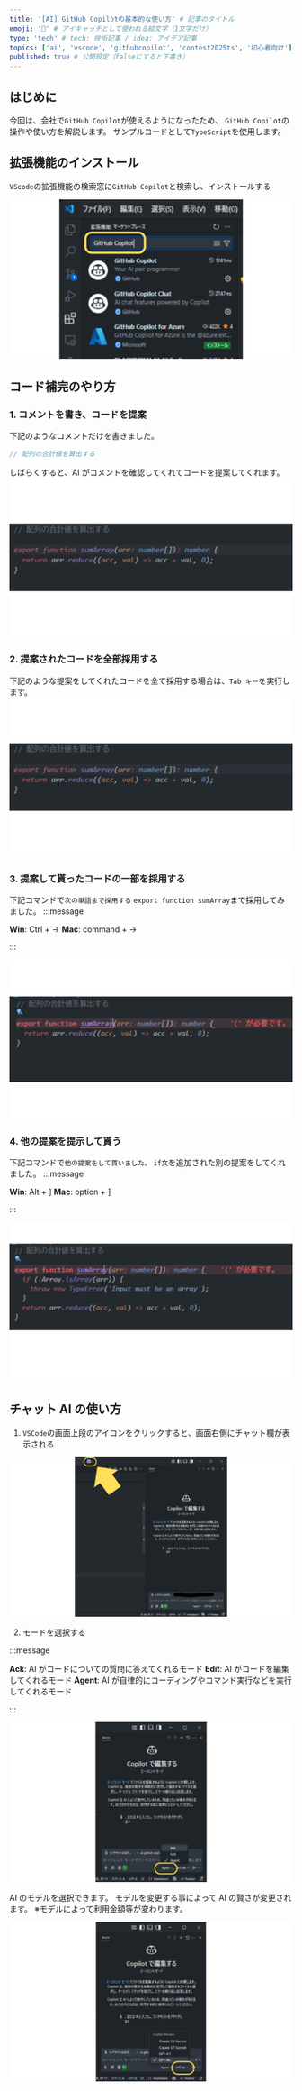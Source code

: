 ```yaml
---
title: '[AI] GitHub Copilotの基本的な使い方' # 記事のタイトル
emoji: '🧠' # アイキャッチとして使われる絵文字（1文字だけ）
type: 'tech' # tech: 技術記事 / idea: アイデア記事
topics: ['ai', 'vscode', 'githubcopilot', 'contest2025ts', '初心者向け'] # タグ。["markdown", "rust", "aws"]のように指定する
published: true # 公開設定（falseにすると下書き）
---
```


## はじめに

今回は、会社で`GitHub Copilot`が使えるようになったため、
`GitHub Copilot`の操作や使い方を解説します。
サンプルコードとして`TypeScript`を使用します。

## 拡張機能のインストール

`VScode`の拡張機能の検索窓に`GitHub Copilot`と検索し、インストールする

![5](/images/articles/ai-github-copilot/5.png)

## コード補完のやり方

### 1. コメントを書き、コードを提案

下記のようなコメントだけを書きました。

```ts
// 配列の合計値を算出する
```

しばらくすると、AI がコメントを確認してくれてコードを提案してくれます。
![2](/images/articles/ai-github-copilot/2.png)

### 2. 提案されたコードを全部採用する

下記のような提案をしてくれたコードを全て採用する場合は、`Tab キー`を実行します。
![2](/images/articles/ai-github-copilot/2.png)

### 3. 提案して貰ったコードの一部を採用する

下記コマンドで`次の単語まで採用する`
`export function sumArray`まで採用してみました。
:::message

**Win**: Ctrl + →
**Mac**: command + →

:::

![3](/images/articles/ai-github-copilot/3.png)

### 4. 他の提案を提示して貰う

下記コマンドで`他の提案をして貰いました。`
`if文`を追加された別の提案をしてくれました。
:::message

**Win**: Alt + ]
**Mac**: option + ]

:::

![4](/images/articles/ai-github-copilot/4.png)

## チャット AI の使い方

1. `VSCode`の画面上段のアイコンをクリックすると、画面右側にチャット欄が表示される

![1](/images/articles/ai-github-copilot/1.png)

2. モードを選択する

:::message

**Ack**: AI がコードについての質問に答えてくれるモード
**Edit**: AI がコードを編集してくれるモード
**Agent**: AI が自律的にコーディングやコマンド実行などを実行してくれるモード

:::

![7](/images/articles/ai-github-copilot/7.png)

AI のモデルを選択できます。
モデルを変更する事によって AI の賢さが変更されます。
※モデルによって利用金額等が変わります。

![6](/images/articles/ai-github-copilot/6.png)
